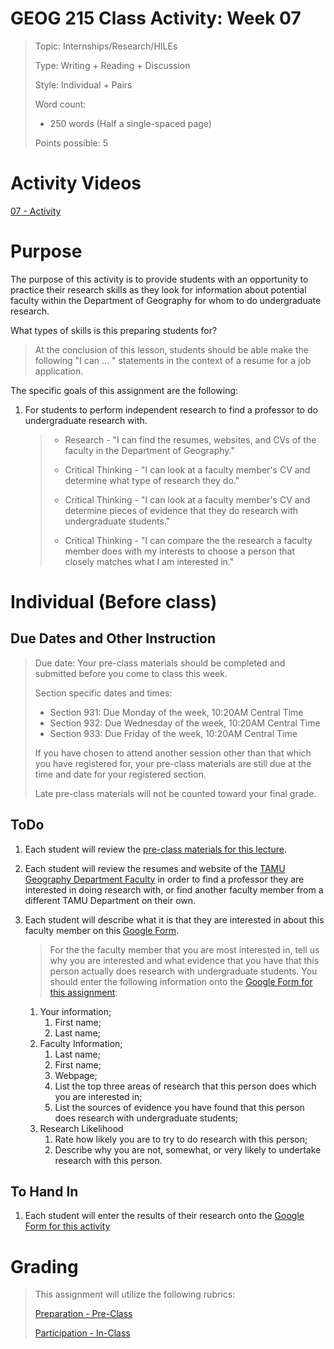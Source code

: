 # GEOG 215 Class Activity: Week 07
>Topic: Internships/Research/HILEs
>
>Type: Writing + Reading + Discussion
>
>Style: Individual + Pairs
>
>Word count:
>
> - 250 words (Half a single-spaced page)
>
>Points possible: 5
>

# Activity Videos
[07 - Activity](https://youtu.be/uozWn-YFxWg)

# Purpose
The purpose of this activity is to provide students with an opportunity to practice their research skills as they look for information about potential faculty within the Department of Geography for whom to do undergraduate research.

What types of skills is this preparing students for? 

> At the conclusion of this lesson, students should be able make the following "I can ... " statements in the context of a resume for a job application.

The specific goals of this assignment are the following:

1. For students to perform independent research to find a professor to do undergraduate research with.
    >
    > - Research  - "I can find the resumes, websites, and CVs of the faculty in the Department of Geography."
    >
    > - Critical Thinking  - "I can look at a faculty member's CV and determine what type of research they do."
    >
	> - Critical Thinking  - "I can look at a faculty member's CV and determine pieces of evidence that they do research with undergraduate students."
    >
    > - Critical Thinking  - "I can compare the the research a faculty member does with  my interests to choose a person that closely matches what I am interested in."
    >

# Individual (Before class)
## Due Dates and Other Instruction
> Due date: Your pre-class materials should be completed and submitted before you come to class this week.
>
> Section specific dates and times:
>
> * Section 931: Due Monday of the week, 10:20AM Central Time
> * Section 932: Due Wednesday of the week, 10:20AM Central Time
> * Section 933: Due Friday of the week, 10:20AM Central Time
>
> If you have chosen to attend another session other than that which you have registered for, your pre-class materials are still due at the time and date for your registered section.
>
> Late pre-class materials will not be counted toward your final grade.

## ToDo

1. Each student will review the [pre-class materials for this lecture](https://github.tamu.edu/TAMU-GEOG-215-GeospatialCornerstone/GEOG-215-GeospatialCornerstone/blob/master/lectures/07.md).

2. Each student will review the resumes and website of the [TAMU Geography Department Faculty](https://geography.tamu.edu/people/faculty/index.html) in order to find a professor they are interested in doing research with, or find another faculty member from a different TAMU Department on their own.

3. Each student will describe what it is that they are interested in about this faculty member on this [Google Form](https://goo.gl/forms/5XNoe7T7Pnua1zEw2).
	> For the the faculty member that you are most interested in, tell us why you are interested and what evidence that you have that this person actually does research with undergraduate students. You should enter the following information onto the [Google Form for this assignment](https://goo.gl/forms/5XNoe7T7Pnua1zEw2):
	1. Your information;
		1. First name;
		2. Last name;
	2. Faculty Information;
		1. Last name;
		2. First name;
		3. Webpage;
		4. List the top three areas of research that this person does which you are interested in;
		5. List the sources of evidence you have found that this person does research with undergraduate students;
	3. Research Likelihood
		1. Rate how likely you are to try to do research with this person;
		2. Describe why you are not, somewhat, or very likely to undertake research with this person.


## To Hand In
1. Each student will enter the results of their research onto the [Google Form for this activity](https://goo.gl/forms/5XNoe7T7Pnua1zEw2)

<!-- 
# Partner/Team (In or after class)
## Due Dates and Other Instruction
> Due date: Your partner/team materials should be completed and submitted by the end of the class period this week, or by the start of next class if you do the partner/team after/outside of class.
>
> Section specific dates and times:
>
> * Section 931: Due Monday of the week, 11:10AM Central Time
> * Section 932: Due Wednesday of the week, 11:10AM Central Time
> * Section 933: Due Friday of the week, 11:10AM Central Time
>
> If you have chosen to attend another session other than that which you have registered for, your partner/team materials are still due at the time and date for your registered section.
>
> Late partner/team materials will not be counted toward your final grade.

## ToDo
1. Each student will be placed into teams for each professor that students have decided to do research with

2. Students will introduce themselves to each other

3. Students will elect a record keeper who will fill out the [Google Form for this activity](https://goo.gl/forms/GTuC0xdwBhZHNPRT2)

4. Students will discuss their rationales for working with a professor and document their discussion in the [Google Form for this activity](https://goo.gl/forms/GTuC0xdwBhZHNPRT2). The information recorded should include:

	1. Names of the people on the team
	2. Faculty Information;
		1. Last name;
		2. First name;
		3. Webpage;
		4. List the top three areas of research that this person does which members of the team are interested in;
		5. List the sources of evidence team members found have found that this person does research with undergraduate students;
	3. Research Likelihood
		1. Rate how likely each member of the team is to try to do research with this person;
		2. Enter the main reasons why members of your team are **not likely** to attempt to do research with this person;
		3. Enter the main reasons why members of your team are **somewhat likely** to attempt to do research with this person;
		4. Enter the main reasons why members of your team are **very likely** to attempt to do research with this person;

5. (Optional - if there is time and/or interest)
    1. Students will elect a team speaker
    2. The team speaker will argue and discuss the merits and drawbacks of working with a faculty member against each of the teams representing other faculty members.


## To Hand In
1. Each student team will enter the results of their discussions onto the [Google Form for this activity](https://goo.gl/forms/1A9UMaBOLotoua8n2)


-->

# Grading
>
> This assignment will utilize the following rubrics:
>
>[Preparation - Pre-Class](../rubrics/preparation.md)
>
>[Participation - In-Class](../rubrics/participation.md)
>
